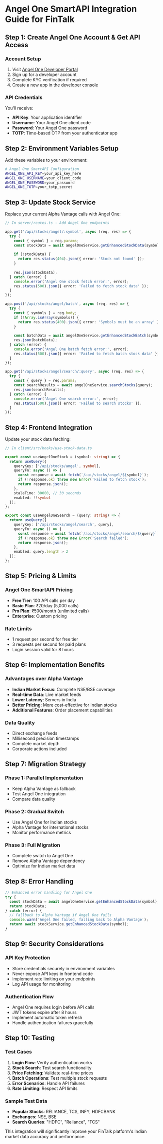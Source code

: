 # Angel One SmartAPI Integration Guide for FinTalk

## Step 1: Create Angel One Account & Get API Access

### Account Setup
1. Visit [Angel One Developer Portal](https://smartapi.angelbroking.com/)
2. Sign up for a developer account
3. Complete KYC verification if required
4. Create a new app in the developer console

### API Credentials
You'll receive:
- **API Key**: Your application identifier
- **Username**: Your Angel One client code
- **Password**: Your Angel One password
- **TOTP**: Time-based OTP from your authenticator app

## Step 2: Environment Variables Setup

Add these variables to your environment:

```bash
# Angel One SmartAPI Configuration
ANGEL_ONE_API_KEY=your_api_key_here
ANGEL_ONE_USERNAME=your_client_code
ANGEL_ONE_PASSWORD=your_password
ANGEL_ONE_TOTP=your_totp_secret
```

## Step 3: Update Stock Service

Replace your current Alpha Vantage calls with Angel One:

```typescript
// In server/routes.ts - Add Angel One endpoints

app.get('/api/stocks/angel/:symbol', async (req, res) => {
  try {
    const { symbol } = req.params;
    const stockData = await angelOneService.getEnhancedStockData(symbol);
    
    if (!stockData) {
      return res.status(404).json({ error: 'Stock not found' });
    }
    
    res.json(stockData);
  } catch (error) {
    console.error('Angel One stock fetch error:', error);
    res.status(500).json({ error: 'Failed to fetch stock data' });
  }
});

app.post('/api/stocks/angel/batch', async (req, res) => {
  try {
    const { symbols } = req.body;
    if (!Array.isArray(symbols)) {
      return res.status(400).json({ error: 'Symbols must be an array' });
    }
    
    const batchData = await angelOneService.getEnhancedStockBatch(symbols);
    res.json(batchData);
  } catch (error) {
    console.error('Angel One batch fetch error:', error);
    res.status(500).json({ error: 'Failed to fetch batch stock data' });
  }
});

app.get('/api/stocks/angel/search/:query', async (req, res) => {
  try {
    const { query } = req.params;
    const searchResults = await angelOneService.searchStocks(query);
    res.json(searchResults);
  } catch (error) {
    console.error('Angel One search error:', error);
    res.status(500).json({ error: 'Failed to search stocks' });
  }
});
```

## Step 4: Frontend Integration

Update your stock data fetching:

```typescript
// In client/src/hooks/use-stock-data.ts

export const useAngelOneStock = (symbol: string) => {
  return useQuery({
    queryKey: ['/api/stocks/angel', symbol],
    queryFn: async () => {
      const response = await fetch(`/api/stocks/angel/${symbol}`);
      if (!response.ok) throw new Error('Failed to fetch stock');
      return response.json();
    },
    staleTime: 30000, // 30 seconds
    enabled: !!symbol
  });
};

export const useAngelOneSearch = (query: string) => {
  return useQuery({
    queryKey: ['/api/stocks/angel/search', query],
    queryFn: async () => {
      const response = await fetch(`/api/stocks/angel/search/${query}`);
      if (!response.ok) throw new Error('Search failed');
      return response.json();
    },
    enabled: query.length > 2
  });
};
```

## Step 5: Pricing & Limits

### Angel One SmartAPI Pricing
- **Free Tier**: 100 API calls per day
- **Basic Plan**: ₹20/day (5,000 calls)
- **Pro Plan**: ₹500/month (unlimited calls)
- **Enterprise**: Custom pricing

### Rate Limits
- 1 request per second for free tier
- 3 requests per second for paid plans
- Login session valid for 8 hours

## Step 6: Implementation Benefits

### Advantages over Alpha Vantage
- **Indian Market Focus**: Complete NSE/BSE coverage
- **Real-time Data**: Live market feeds
- **Lower Latency**: Servers in India
- **Better Pricing**: More cost-effective for Indian stocks
- **Additional Features**: Order placement capabilities

### Data Quality
- Direct exchange feeds
- Millisecond precision timestamps
- Complete market depth
- Corporate actions included

## Step 7: Migration Strategy

### Phase 1: Parallel Implementation
- Keep Alpha Vantage as fallback
- Test Angel One integration
- Compare data quality

### Phase 2: Gradual Switch
- Use Angel One for Indian stocks
- Alpha Vantage for international stocks
- Monitor performance metrics

### Phase 3: Full Migration
- Complete switch to Angel One
- Remove Alpha Vantage dependency
- Optimize for Indian market data

## Step 8: Error Handling

```typescript
// Enhanced error handling for Angel One
try {
  const stockData = await angelOneService.getEnhancedStockData(symbol);
  return stockData;
} catch (error) {
  // Fallback to Alpha Vantage if Angel One fails
  console.warn('Angel One failed, falling back to Alpha Vantage');
  return await stockService.getEnhancedStockData(symbol);
}
```

## Step 9: Security Considerations

### API Key Protection
- Store credentials securely in environment variables
- Never expose API keys in frontend code
- Implement rate limiting on your endpoints
- Log API usage for monitoring

### Authentication Flow
- Angel One requires login before API calls
- JWT tokens expire after 8 hours
- Implement automatic token refresh
- Handle authentication failures gracefully

## Step 10: Testing

### Test Cases
1. **Login Flow**: Verify authentication works
2. **Stock Search**: Test search functionality
3. **Price Fetching**: Validate real-time prices
4. **Batch Operations**: Test multiple stock requests
5. **Error Scenarios**: Handle API failures
6. **Rate Limiting**: Respect API limits

### Sample Test Data
- **Popular Stocks**: RELIANCE, TCS, INFY, HDFCBANK
- **Exchanges**: NSE, BSE
- **Search Queries**: "HDFC", "Reliance", "TCS"

This integration will significantly improve your FinTalk platform's Indian market data accuracy and performance.